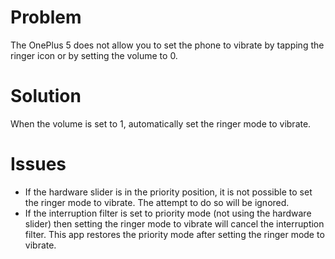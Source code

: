 # Problem
The OnePlus 5 does not allow you to set the phone to vibrate by tapping the ringer icon or by setting the volume to 0.

# Solution
When the volume is set to 1, automatically set the ringer mode to vibrate.

# Issues
 * If the hardware slider is in the priority position, it is not possible to set the ringer mode to vibrate.
   The attempt to do so will be ignored.
 * If the interruption filter is set to priority mode (not using the hardware slider) then setting the ringer mode to vibrate will cancel the interruption filter.
   This app restores the priority mode after setting the ringer mode to vibrate.
